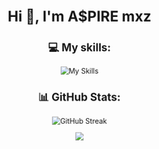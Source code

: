 <h1 align="center">Hi 👋, I'm A$PIRE mxz</h1>
<!-- <h3 align="center">A young boy from Vietnam</h3> -->

<!-- -   🔭 I’m currently studying at [Hanoi University of Industry](https://www.haui.edu.vn/en) in [Software Engineering](https://fit.haui.edu.vn/en)

-   👯 Our organization [Z](https://github.com/Z-orgs)

-   📫 How to reach me **syhanhcbq@gmail.com**

-   😁 If you see that the project is not in a public archive, it means my project is still under development.

-   💔 **My CSharp and Java repositories are just for fun, don't talk about it** -->

<div align="center">

## 💻 My skills:

![My Skills](https://skillicons.dev/icons?i=js,ts,express,git,md,nestjs,nodejs,postman,mysql,mongodb,graphql,docker)

## 📊 GitHub Stats:

![GitHub Streak](http://github-profile-summary-cards.vercel.app/api/cards/profile-details?username=mxzxm&theme=ayu_mirage)

![](https://github-profile-summary-cards.vercel.app/api/cards/most-commit-language?username=mxzxm&theme=ayu_mirage&exclude=EJS,html)

</div>
